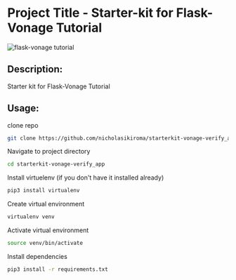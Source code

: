 # Project Title - Starter-kit for Flask-Vonage Tutorial
![flask-vonage tutorial](https://images2.imgbox.com/7c/8a/XrfTBCSs_o.png?download=true)
## Description:
Starter kit for Flask-Vonage Tutorial
## Usage:
clone repo
```bash
git clone https://github.com/nicholasikiroma/starterkit-vonage-verify_app.git
```

Navigate to project directory
```bash
cd starterkit-vonage-verify_app
```
Install virtuelenv (if you don't have it installed already)
```bash
pip3 install virtualenv
```

Create virtual environment
```bash
virtualenv venv
```

Activate virtual environment
```bash
source venv/bin/activate
```

Install dependencies
```bash
pip3 install -r requirements.txt
```
